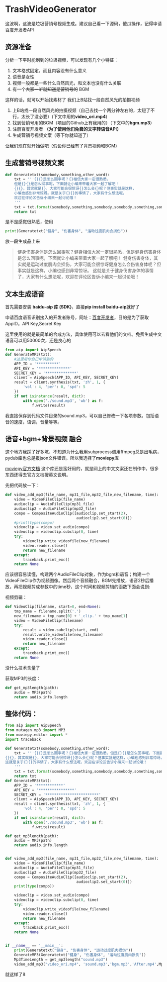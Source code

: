 # TrashVideoGenerator

这波啊，这波是垃圾营销号视频生成。建议自己看一下源码，傻瓜操作，记得申请百度开发者API

## 资源准备

分析一下平时能刷到的垃圾视频，可以发现有几个小特征：
1. 文本格式固定，而且内容没有什么意义
2. 语音是女性
3. 视频一般都是一些什么自然风光，和文本也没有什么关联
4. 有一个~~大家一听就知道是营销号的~~ BGM


这样的话，就可以开始找素材了
我们上B站找一段自然风光的拍摄视频

 1. 上B站找一段自然风光的拍摄视频（自己去找一个两分钟左右的，太短了不行，太长了没必要）(下文中用的**video_ori.mp4**)
 2. 找到营销号用的BGM（项目的Github上有我用的）（下文中的**bgm.mp3**）
 3. 注册百度开发者 **（为了使用他们免费的文字转语音API）** 
 4. 生成营销号视频文案（等下你就知道了）
 
 让我们现在就开始做吧（假设你已经有了背景视频和BGM）
 

## 生成营销号视频文案


```python
def Generatetxt(somebody,something,other_word):
    txt = '''{}{}是怎么回事呢？{}相信大家一定很熟悉，
    但是{}{}是怎么回事呢，下面就让小编来带着大家一起了解吧！
	{}{}，其实就是{}，大家可能会很惊讶{}怎么会{}呢？但事实就是这样，
    小编也感到非常惊讶。就是关于{}{}的事情了，大家有什么想法呢，
    欢迎在评论区告诉小编来一起讨论哦！
    '''
    txt = txt.format(somebody,something,somebody,somebody,something,somebody,something,other_word,somebody,something,somebody,something)
    return txt
```
是不是感觉很熟悉，使用

```python
print(Generatetxt("健身", "伤害身体", "运动过度肌肉会损伤"))
```

放一段生成品上来

> 健身伤害身体是怎么回事呢？健身相信大家一定很熟悉，但是健身伤害身体是怎么回事呢，下面就让小编来带着大家一起了解吧！
健身伤害身体，其实就是运动过度肌肉会损伤，大家可能会很惊讶健身怎么会伤害身体呢？但事实就是这样，小编也感到非常惊讶。
这就是关于健身伤害身体的事情了，大家有什么想法呢，欢迎在评论区告诉小编来一起讨论哦！

## 文本生成语音
首先需要安装 **baidu-aip 库 (SDK)**，直接**pip install baidu-aip**就好了

申请百度语音识别接入的开发者账号，网址：[百度开发者](https://ai.baidu.com/tech/speech)，目的是为了获取AppID，API Key,Secret Key

这里使用的就是最简单的合成方法，具体使用可以去看他们的文档。免费生成中文语音可以用50000次，还是良心的

```python
from aip import AipSpeech
def GenerateMP3(txt):
    #这里用你自己申请到的
    APP_ID = '**********'
    API_KEY = '**************'
    SECRET_KEY = '**************'
    client = AipSpeech(APP_ID, API_KEY, SECRET_KEY)
    result = client.synthesis(txt, 'zh', 1, {
        'vol': 4, 'per': 0, 'spd': 5
    })
    if not isinstance(result, dict):
        with open('./sound.mp3', 'wb') as f:
            f.write(result)
```
我直接保存到代码文件目录的sound.mp3，可以自己修改一下各项参数。包括语音的速度，语调，音量等等。

## 语音+bgm+背景视频 融合
这个地方我踩了好多坑，不知道为什么我用subprocess调用ffmpeg总是出毛病，pydub库也总是报json文件错误。所以我选择了**moviepy**库

[moviepy官方文档](https://zulko.github.io/moviepy/)
这个库还是蛮好用的，就是网上的中文文案还在制作中，很多东西还得去官方文档搜英文说明。

先把代码放一下：

```python
def video_add_mp3(file_name, mp31_file,mp32_file,new_filename, time):
    video = VideoFileClip(file_name)
    audioclip = AudioFileClip(mp31_file)
    audioclip2 = AudioFileClip(mp32_file)
    compo = CompositeAudioClip([audioclip.set_start(2),
                                audioclip2.set_start(0)])
    #print(type(compo)
    videoclip = video.set_audio(compo)
    videoclip = videoclip.subclip(0, time)
    try:
        videoclip.write_videofile(new_filename)
        video.reader.close()
        return new_filename
    except:
        traceback.print_exc()
    return None
```
应该很容易读懂，构建两个AudioFileClip对象，作为bgm和语音；构建一个VideoFileClip作为视频图像。然后两个音频融合，BGM先播放，语音2秒后播放，再把视频剪成参数中的time秒，这个时间和视频剪辑的函数下面会说到:

视频剪辑：

```python
def VideoClip(filename, start=0, end=None):
    tmp_name = filename.split('.')
    new_filename = tmp_name[0] + '_clip.' + tmp_name[1]
    video = VideoFileClip(filename)
    try:
        result = video.subclip(start, end)
        result.write_videofile(new_filename)
        video.reader.close()
        return new_filename
    except:
        traceback.print_exc()
    return None
```
没什么技术含量了

获取MP3的长度：

```python
def get_mp3length(path):
    audio = MP3(path)
    return audio.info.length
```

## 整体代码：

```python
from aip import AipSpeech
from mutagen.mp3 import MP3
from moviepy.editor import *
import traceback

def Generatetxt(somebody,something,other_word):
    txt = '''{}{}是怎么回事呢？{}相信大家一定很熟悉，但是{}{}是怎么回事呢，下面就让小编来带着大家一起了解吧！
{}{}，其实就是{}，大家可能会很惊讶{}怎么会{}呢？但事实就是这样，小编也感到非常惊讶。
这就是关于{}{}的事情了，大家有什么想法呢，欢迎在评论区告诉小编来一起讨论哦！
    '''
    txt = txt.format(somebody,something,somebody,somebody,something,somebody,something,other_word,somebody,something,somebody,something)
    return txt
def GenerateMP3(txt):
    APP_ID = '************'
    API_KEY = '****************'
    SECRET_KEY = '************************'
    client = AipSpeech(APP_ID, API_KEY, SECRET_KEY)
    result = client.synthesis(txt, 'zh', 1, {
        'vol': 4, 'per': 0, 'spd': 5
    })
    if not isinstance(result, dict):
        with open('./sound.mp3', 'wb') as f:
            f.write(result)

def get_mp3length(path):
    audio = MP3(path)
    return audio.info.length


def video_add_mp3(file_name, mp31_file,mp32_file,new_filename, time):
    video = VideoFileClip(file_name)
    audioclip = AudioFileClip(mp31_file)
    audioclip2 = AudioFileClip(mp32_file)
    compo = CompositeAudioClip([audioclip.set_start(2),
                                audioclip2.set_start(0)])
    print(type(compo))

    videoclip = video.set_audio(compo)
    videoclip = videoclip.subclip(0, time)
    try:
        videoclip.write_videofile(new_filename)
        video.reader.close()
        return new_filename
    except:
        traceback.print_exc()
    return None


if __name__ == '__main__':
    print(Generatetxt("健身", "伤害身体", "运动过度肌肉损伤"))
    GenerateMP3(Generatetxt("健身", "伤害身体", "运动过度肌肉损伤"))
    Mp3TimeLength = get_mp3length("sound.mp3")
    video_add_mp3("video_ori.mp4", 'sound.mp3','bgm.mp3','After.mp4',Mp3TimeLength + 3)
```
就这样了8
